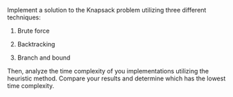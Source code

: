 Implement a solution to the Knapsack problem utilizing three different techniques:

1. Brute force

2. Backtracking

3. Branch and bound

Then, analyze the time complexity of you implementations utilizing the heuristic method. Compare your results and determine which has the lowest time complexity.
